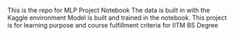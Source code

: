 This is the repo for MLP Project Notebook
The data is built in with the Kaggle environment
Model is built and trained in the notebook. 
This project is for learning purpose and course fulfillment criteria for IITM BS Degree


